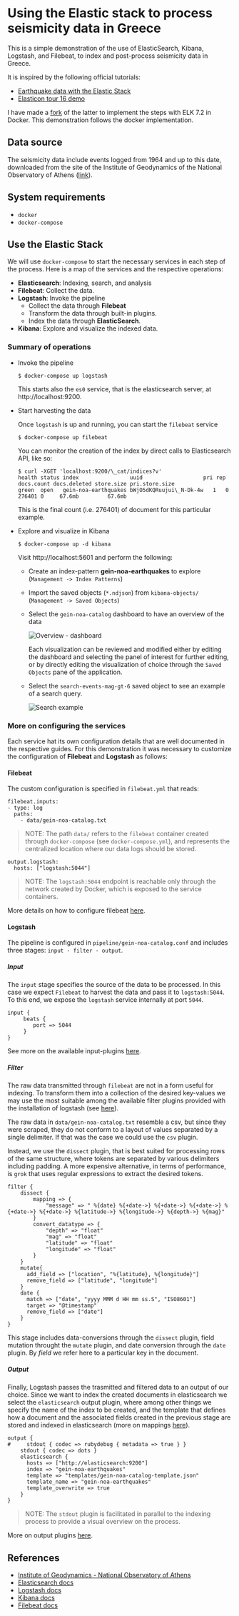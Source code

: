 # Using the Elastic stack to process seismicity data in Greece

This is a simple demonstration of the use of ElasticSearch, Kibana, Logstash,
and Filebeat, to index and post-process seismicity data in Greece.

It is inspired by the following official tutorials:

* [Earthquake data with the Elastic Stack][elk-demo-full]
* [Elasticon tour 16 demo][elasticon16-demo]

I have made a [fork][personal-fork-dev] of the latter to implement the steps
with ELK 7.2 in Docker. This demonstration follows the docker implementation.

## Data source

The seismicity data include events logged from 1964 and up to this date,
downloaded from the site of the Institute of Geodynamics of the National
Observatory of Athens ([link][gein-noa-source]).

## System requirements

* `docker`
* `docker-compose`

## Use the Elastic Stack

We will use `docker-compose` to start the necessary services in each step of the
process. Here is a map of the services and the respective operations:

* **Elasticsearch**: Indexing, search, and analysis
* **Filebeat**: Collect the data.
* **Logstash**: Invoke the pipeline
  - Collect the data through **Filebeat**
  - Transform the data through built-in plugins.
  - Index the data through **ElasticSearch**.
* **Kibana**: Explore and visualize the indexed data.

### Summary of operations

* Invoke the pipeline

      $ docker-compose up logstash

  This starts also the `es0` service, that is the elasticsearch server,
  at http://localhost:9200.

* Start harvesting the data

  Once `logstash` is up and running, you can start the `filebeat`
  service

      $ docker-compose up filebeat

  You can monitor the creation of the index by direct calls to Elasticsearch
  API, like so:

      $ curl -XGET 'localhost:9200/\_cat/indices?v'
      health status index                uuid                   pri rep docs.count docs.deleted store.size pri.store.size
      green  open   gein-noa-earthquakes bWjO5dKQRuujui\_N-Dk-4w   1   0     276401 0     67.6mb         67.6mb

  This is the final count (i.e. 276401) of document for this particular example.

* Explore and visualize in Kibana

      $ docker-compose up -d kibana

  Visit http://localhost:5601 and perform the following:

  - Create an index-pattern **gein-noa-earthquakes** to explore (`Management -> Index Patterns`)
  - Import the saved objects (`*.ndjson`) from `kibana-objects/`
    (`Management -> Saved Objects`)
  - Select the `gein-noa-catalog` dashboard to have an overview of the data

    ![Overview - dashboard](kibana-objects/gein-noa-kibana-dashboard.png)

    Each visualization can be reviewed and modified either by editing the
    dashboard and selecting the panel of interest for further editing, or
    by directly editing the visualization of choice through the `Saved Objects`
    pane of the application.

  - Select the `search-events-mag-gt-6` saved object to see an example of a
    search query.

    ![Search example](kibana-objects/gein-noa-kibana-search-mag-gt-6.png)

### More on configuring the services

Each service hat its own configuration details that are well documented in the
respective guides. For this demonstration it was necessary to customize the
configuration of **Filebeat** and **Logstash** as follows:

#### Filebeat

The custom configuration is specified in `filebeat.yml` that reads:

    filebeat.inputs:
    - type: log
      paths:
        - data/gein-noa-catalog.txt

> NOTE: The path `data/` refers to the `filebeat` container created through
> `docker-compose` (see `docker-compose.yml`), and represents the centralized
> location where our data logs should be stored.

    output.logstash:
      hosts: ["logstash:5044"]

> NOTE: The `logstash:5044` endpoint is reachable only through the network created by
> Docker, which is exposed to the service containers.

More details on how to configure filebeat [here][configuring-filebeat].

#### Logstash

The pipeline is configured in `pipeline/gein-noa-catalog.conf` and includes
three stages: `input - filter - output`.

##### Input

The `input` stage specifies the source of the data to be processed. In this case
we expect `Filebeat` to harvest the data and pass it to `logstash:5044`. To this
end, we expose the `logstash` service internally at port `5044`.

    input {
         beats {
            port => 5044
         }
    }

See more on the available input-plugins [here][logstash-input-plugins].

##### Filter

The raw data transmitted through `filebeat` are not in a form useful for
indexing. To transform them into a collection of the desired key-values
we may use the most suitable among the available filter plugins provided
with the installation of logstash (see [here][logstash-filter-plugins]).

The raw data in `data/gein-noa-catalog.txt` resemble a csv, but since they were
scraped, they do not conform to a layout of values separated by a single
delimiter. If that was the case we could use the `csv` plugin.

Instead, we use the `dissect` plugin, that is best suited for processing
rows of the same structure, where tokens are separated by various delimiters
including padding. A more expensive alternative, in terms of performance, is
`grok` that uses regular expressions to extract the desired tokens.

    filter {
        dissect {
            mapping => {
                "message" => " %{date} %{+date->} %{+date->} %{+date->} %{+date->} %{+date->} %{latitude->} %{longitude->} %{depth->} %{mag}"
            }
            convert_datatype => {
                "depth" => "float"
                "mag" => "float"
                "latitude" => "float"
                "longitude" => "float"
            }
        }
        mutate{
          add_field => ["location", "%{latitude}, %{longitude}"]
          remove_field => ["latitude", "longitude"]
        }
        date {
          match => ["date", "yyyy MMM d HH mm ss.S", "ISO8601"]
          target => "@timestamp"
          remove_field => ["date"]
        }
    }

This stage includes data-conversions through the `dissect` plugin, field
mutation throught the `mutate` plugin, and date conversion through the `date`
plugin. By _field_ we refer here to a particular key in the document.


##### Output

Finally, Logstash passes the trasmitted and filtered data to an output
of our choice. Since we want to index the created documents in elasticsearch
we select the `elasticsearch` output plugin, where among other things we specify
the name of the index to be created, and the template that defines how a
document and the associated fields created in the previous stage are stored and
indexed in elasticsearch (more on mappings [here][es-mappings]).

    output {
    #     stdout { codec => rubydebug { metadata => true } }
        stdout { codec => dots }
        elasticsearch {
          hosts => ["http://elasticsearch:9200"]
          index => "gein-noa-earthquakes"
          template => "templates/gein-noa-catalog-template.json"
          template_name => "gein-noa-earthquakes"
          template_overwrite => true
        }
    }

> NOTE: The `stdout` plugin is facilitated in parallel to the indexing process
> to provide a visual overview on the process.

More on output plugins [here][logstash-output-plugins].


## References

* [Institute of Geodynamics - National Observatory of Athens][noa]
* [Elasticsearch docs][es-docs]
* [Logstash docs][logstash-docs]
* [Kibana docs][kibana-docs]
* [Filebeat docs][filebeat-docs]


[noa]: http://www.gein.noa.gr/en/
    "Institute of Geodynamics - National Observatory of Athens"
[elk-demo-full]: https://www.elastic.co/blog/earthquake-data-with-the-elastic-stack
    "Earthquake data with the Elastic Stack"
[elasticon16-demo]: https://github.com/tbragin/elasticon_tour16_demo
    "ElasticON 16 Kibana demo"
[personal-fork-dev]: https://github.com/kodemartin/elasticon_tour16_demo/tree/docker-elk-7
[gein-noa-source]: http://www.gein.noa.gr/en/seismicity/earthquake-catalogs
    "Earthquake catalog since 1964"
[configuring-filebeat]: https://www.elastic.co/guide/en/beats/filebeat/current/configuring-howto-filebeat.html
    "Configuring filebeat"
[logstash-input-plugins]: https://www.elastic.co/guide/en/logstash/current/input-plugins.html
    "Logstash input plugins"
[logstash-filter-plugins]: https://www.elastic.co/guide/en/logstash/current/filter-plugins.html
    "Logstash filter plugins"
[logstash-output-plugins]: https://www.elastic.co/guide/en/logstash/current/output-plugins.html
    "Logstash output plugins"
[es-mappings]: https://www.elastic.co/guide/en/elasticsearch/reference/current/mapping.html
    "Elasticsearch mapping"
[es-docs]: https://www.elastic.co/guide/en/elasticsearch/reference/current/index.html
    "Elasticsearch documentation"
[logstash-docs]: https://www.elastic.co/guide/en/logstash/current/index.html
    "Logstash documentation"
[kibana-docs]: https://www.elastic.co/guide/en/kibana/current/index.html
    "Kibana documentation"
[filebeat-docs]: https://www.elastic.co/guide/en/beats/filebeat/current/index.html
    "Filebeat documentation"
